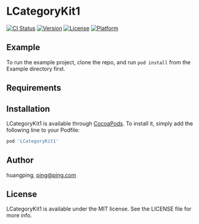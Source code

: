 # LCategoryKit1

[![CI Status](https://img.shields.io/travis/huangping/LCategoryKit1.svg?style=flat)](https://travis-ci.org/huangping/LCategoryKit1)
[![Version](https://img.shields.io/cocoapods/v/LCategoryKit1.svg?style=flat)](https://cocoapods.org/pods/LCategoryKit1)
[![License](https://img.shields.io/cocoapods/l/LCategoryKit1.svg?style=flat)](https://cocoapods.org/pods/LCategoryKit1)
[![Platform](https://img.shields.io/cocoapods/p/LCategoryKit1.svg?style=flat)](https://cocoapods.org/pods/LCategoryKit1)

## Example

To run the example project, clone the repo, and run `pod install` from the Example directory first.

## Requirements

## Installation

LCategoryKit1 is available through [CocoaPods](https://cocoapods.org). To install
it, simply add the following line to your Podfile:

```ruby
pod 'LCategoryKit1'
```

## Author

huangping, ping@ping.com

## License

LCategoryKit1 is available under the MIT license. See the LICENSE file for more info.

